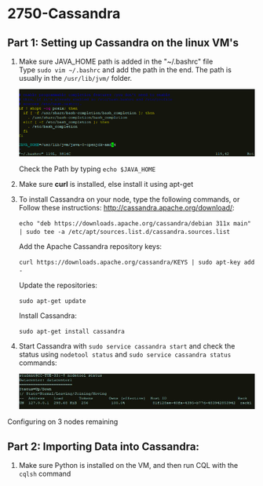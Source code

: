 # 2750-Cassandra

## Part 1: Setting up Cassandra on the linux VM's

1. Make sure JAVA_HOME path is added in the "~/.bashrc" file  
	Type `sudo vim ~/.bashrc` and add the path in the end. The path is usually in the `/usr/lib/jvm/` folder.

	![alt text](https://github.com/nishchalnigam/2750-Cassandra/blob/master/Gallery/Bashrc%20file.PNG) 
  
	Check the Path by typing `echo $JAVA_HOME`

2. Make sure **curl** is installed, else install it using apt-get

3. To install Cassandra on your node, type the following commands, or Follow these instructions: http://cassandra.apache.org/download/:

	`echo "deb https://downloads.apache.org/cassandra/debian 311x main" | sudo tee -a /etc/apt/sources.list.d/cassandra.sources.list`

	Add the Apache Cassandra repository keys:
	
	`curl https://downloads.apache.org/cassandra/KEYS | sudo apt-key add -`

	Update the repositories:
	
	`sudo apt-get update`

	Install Cassandra:
	
	`sudo apt-get install cassandra`

4. Start Cassandra with `sudo service cassandra start` and check the status using `nodetool status` and `sudo service cassandra status` commands:

	![alt text](https://github.com/nishchalnigam/2750-Cassandra/blob/master/Gallery/Nodetool%20status.JPG) 

Configuring on 3 nodes remaining

## Part 2: Importing Data into Cassandra:

1. Make sure Python is installed on the VM, and then run CQL with the `cqlsh` command
